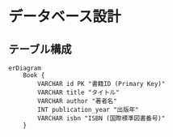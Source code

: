 # データベース設計

## テーブル構成

```mermaid
erDiagram
    Book {
        VARCHAR id PK "書籍ID (Primary Key)"
        VARCHAR title "タイトル"
        VARCHAR author "著者名"
        INT publication_year "出版年"
        VARCHAR isbn "ISBN (国際標準図書番号)"
    }
```

